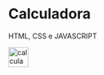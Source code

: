 # Calculadora
HTML, CSS e JAVASCRIPT

<div>
  
  <img align ="center" src="https://i.imgur.com/TLC4gao.jpeg" alt="calculadora1" width="40" heigth="40"/>
  
</div>
